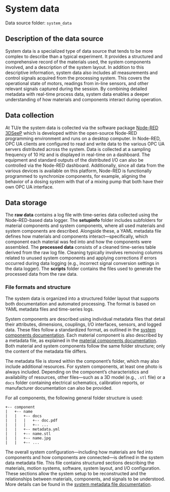 # System data

Data source folder: `system_data`

## Description of the data source

System data is a specialized type of data source that tends to be more complex to describe than a typical experiment. It provides a structured and comprehensive record of the materials used, the system components involved, and a description of the system layout. In addition to this descriptive information, system data also includes all measurements and control signals acquired from the processing system. This covers the operational state of motors, readings from in-line sensors, and other relevant signals captured during the session. By combining detailed metadata with real-time process data, system data enables a deeper understanding of how materials and components interact during operation. 

## Data collection

At TU/e the system data is collected via the software package [Node-RED 3DSeeP](https://github.com/3DCP-TUe/Node-RED-3DSeeP) which is developed within the open-source Node-RED programming environment and runs on a desktop computer. In Node-RED, OPC UA clients are configured to read and write data to the various OPC UA servers distributed across the system. Data is collected at a sampling frequency of 10 Hz and is displayed in real-time on a dashboard. The equipment and standard outputs of the distributed I/O can also be controlled via the Node-RED dashboard. Additionally, since all data from the various devices is available on this platform, Node-RED is functionally programmed to synchronize components, for example, aligning the behavior of a dosing system with that of a mixing pump that both have their own OPC UA interface. 

## Data storage

The __raw data__ contains a log file with time-series data collected using the Node-RED-based data logger. The __setupinfo__ folder includes subfolders for material components and system components, where all used materials and system components are described. Alongside these, a YAML metadata file defines how materials and components interact—specifically, which component each material was fed into and how the components were assembled. The __processed data__ consists of a cleaned time-series table derived from the raw log file. Cleaning typically involves removing columns related to unused system components and applying corrections if errors occurred during data logging (e.g., incorrect signal conversion settings in the data logger). The __scripts__ folder contains the files used to generate the processed data from the raw data.

### File formats and structure

The system data is organized into a structured folder layout that supports both documentation and automated processing. The format is based on YAML metadata files and time-series logs.

System components are described using individual metadata files that detail their attributes, dimensions, couplings, I/O interfaces, sensors, and logged data. These files follow a standardized format, as outlined in the [system components documentation](system_components.md). Each material component is also described by a metadata file, as explained in the [material components documentation](system_components.md). Both material and system components follow the same folder structure; only the content of the metadata file differs.

The metadata file is stored within the component’s folder, which may also include additional resources. For system components, at least one photo is always included. Depending on the component’s characteristics and availability of resources, other files—such as a 3D model (e.g., `.stl` file) or a `docs` folder containing electrical schematics, calibration reports, or manufacturer documentation can also be provided.

For all components, the following general folder structure is used:

```
+-- component
|   +-- name
|   |   +-- docs
|   |   |   +-- doc.pdf
|   |   |   +-- ...
|   |   +-- metadata.yml
|   |   +-- name.stl
|   |   +-- name.jpg
|   |   +-- ...
```

The overall system configuration—including how materials are fed into components and how components are connected—is defined in the system data metadata file. This file contains structured sections describing the materials, motion systems, software, system layout, and I/O configuration. These sections allow the system setup to be reconstructed and the relationships between materials, components, and signals to be understood. More details can be found in the [system metadata file documentation](metadata_file.md).
